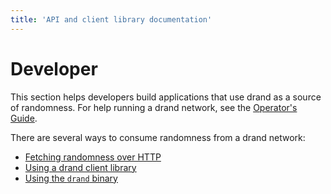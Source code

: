 ```yaml
---
title: 'API and client library documentation'
---
```


# Developer

This section helps developers build applications that use drand as a source of randomness. For help running a drand network, see the [Operator's Guide](/operator/).

There are several ways to consume randomness from a drand network:

- [Fetching randomness over HTTP](/developer/http-api/)
- [Using a drand client library](/developer/clients/)
- [Using the `drand` binary](/developer/cli/)
